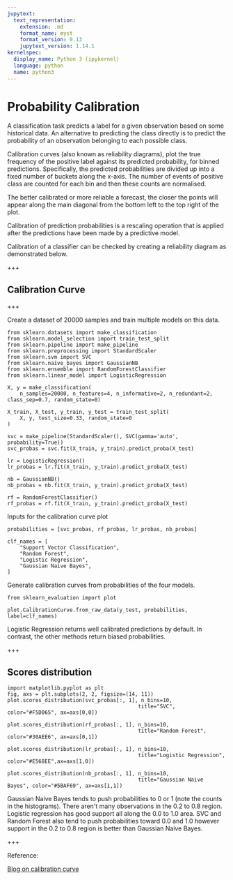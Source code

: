 ```yaml
---
jupytext:
  text_representation:
    extension: .md
    format_name: myst
    format_version: 0.13
    jupytext_version: 1.14.1
kernelspec:
  display_name: Python 3 (ipykernel)
  language: python
  name: python3
---
```


# Probability Calibration

A classification task predicts a label for a given observation based on some historical data. An alternative to predicting the class directly is to predict the probability of an observation belonging to each possible class.

Calibration curves (also known as reliability diagrams), plot the true frequency of the positive label against its predicted probability, for binned predictions. Specifically, the predicted probabilities are divided up into a fixed number of buckets along the x-axis. The number of events of positive class are counted for each bin and then these counts are normalised.

The better calibrated or more reliable a forecast, the closer the points will appear along the main diagonal from the bottom left to the top right of the plot.

Calibration of prediction probabilities is a rescaling operation that is applied after the predictions have been made by a predictive model.

Calibration of a classifier can be checked by creating a reliability diagram as demonstrated below.

+++

## Calibration Curve

+++

Create a dataset of 20000 samples and train multiple models on this data.

```{code-cell} ipython3
from sklearn.datasets import make_classification
from sklearn.model_selection import train_test_split
from sklearn.pipeline import make_pipeline
from sklearn.preprocessing import StandardScaler
from sklearn.svm import SVC
from sklearn.naive_bayes import GaussianNB
from sklearn.ensemble import RandomForestClassifier
from sklearn.linear_model import LogisticRegression

X, y = make_classification(
    n_samples=20000, n_features=4, n_informative=2, n_redundant=2, class_sep=0.7, random_state=0)

X_train, X_test, y_train, y_test = train_test_split(
    X, y, test_size=0.33, random_state=0
)

svc = make_pipeline(StandardScaler(), SVC(gamma='auto', probability=True))
svc_probas = svc.fit(X_train, y_train).predict_proba(X_test)

lr = LogisticRegression()
lr_probas = lr.fit(X_train, y_train).predict_proba(X_test)

nb = GaussianNB()
nb_probas = nb.fit(X_train, y_train).predict_proba(X_test)

rf = RandomForestClassifier()
rf_probas = rf.fit(X_train, y_train).predict_proba(X_test)
```

Inputs for the calibration curve plot

```{code-cell} ipython3
probabilities = [svc_probas, rf_probas, lr_probas, nb_probas]

clf_names = [
    "Support Vector Classification",
    "Random Forest",
    "Logistic Regression",
    "Gaussian Naive Bayes",
]
```

Generate calibration curves from probabilities of the four models.

```{code-cell} ipython3
from sklearn_evaluation import plot

plot.CalibrationCurve.from_raw_data(y_test, probabilities, label=clf_names)
```

Logistic Regression returns well calibrated predictions by default. In contrast, the other methods return biased probabilities.

+++

## Scores distribution

```{code-cell} ipython3
import matplotlib.pyplot as plt
fig, axs = plt.subplots(2, 2, figsize=(14, 11))
plot.scores_distribution(svc_probas[:, 1], n_bins=10, 
                                          title="SVC", color="#F5D065", ax=axs[0,0])

plot.scores_distribution(rf_probas[:, 1], n_bins=10, 
                                          title="Random Forest", color="#30AEE6", ax=axs[0,1])

plot.scores_distribution(lr_probas[:, 1], n_bins=10, 
                                          title="Logistic Regression", color="#E568EE",ax=axs[1,0])

plot.scores_distribution(nb_probas[:, 1], n_bins=10, 
                                          title="Gaussian Naive Bayes", color="#5BAF69", ax=axs[1,1])
```

Gaussian Naive Bayes tends to push probabilities to 0 or 1 (note the counts in the histograms). There aren't many observations in the 0.2 to 0.8 region. Logistic regression has good support all along the 0.0 to 1.0 area. SVC and Random Forest also tend to push probabilities toward 0.0 and 1.0 however support in the 0.2 to 0.8 region is better than Gaussian Naive Bayes.

+++

Reference:

[Blog on calibration curve ](https://ploomber.io/blog/calibration-curve/)
